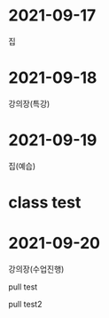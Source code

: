 # 2021-09-17
집

# 2021-09-18
강의장(특강)
# 2021-09-19
집(예습)

# class test

# 2021-09-20
강의장(수업진행)

 pull test

 pull test2

